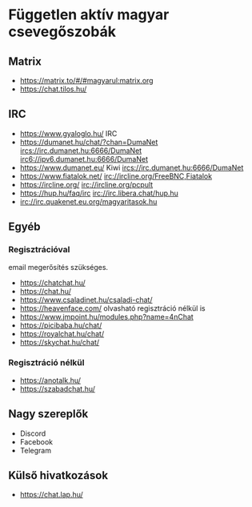 # Független aktív magyar csevegőszobák

## Matrix

* https://matrix.to/#/#magyarul:matrix.org
* https://chat.tilos.hu/

## IRC

* https://www.gyaloglo.hu/ IRC
* https://dumanet.hu/chat/?chan=DumaNet <ircs://irc.dumanet.hu:6666/DumaNet> <irc6://ipv6.dumanet.hu:6666/DumaNet>
* https://www.dumanet.eu/ Kiwi <ircs://irc.dumanet.hu:6666/DumaNet>
* https://www.fiatalok.net/ <irc://ircline.org/FreeBNC,Fiatalok>
* https://ircline.org/ <irc://ircline.org/pcpult>
* https://hup.hu/faq/irc <irc://irc.libera.chat/hup.hu>
* <irc://irc.quakenet.eu.org/magyaritasok.hu>

## Egyéb

### Regisztrációval

email megerősítés szükséges.

* https://chatchat.hu/
* https://chat.hu/
* https://www.csaladinet.hu/csaladi-chat/
* https://heavenface.com/ olvasható regisztráció nélkül is
* https://www.jmpoint.hu/modules.php?name=4nChat
* https://picibaba.hu/chat/
* https://royalchat.hu/chat/
* https://skychat.hu/chat/

### Regisztráció nélkül

* https://anotalk.hu/
* https://szabadchat.hu/

## Nagy szereplők

* Discord
* Facebook
* Telegram

## Külső hivatkozások

* https://chat.lap.hu/
